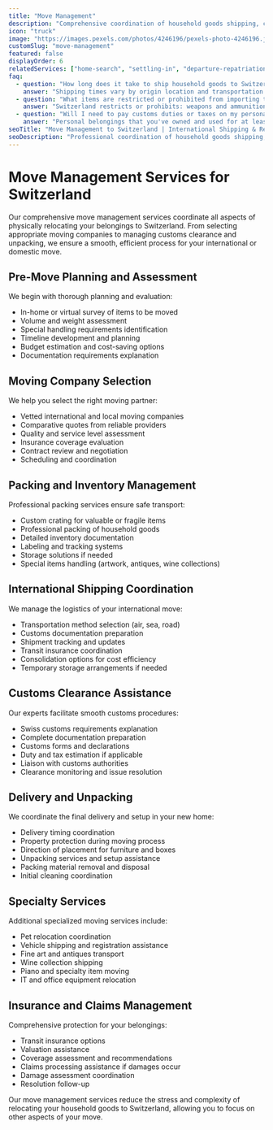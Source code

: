 ```yaml
---
title: "Move Management"
description: "Comprehensive coordination of household goods shipping, customs clearance, and physical relocation services to Switzerland."
icon: "truck"
image: "https://images.pexels.com/photos/4246196/pexels-photo-4246196.jpeg?auto=compress&cs=tinysrgb&w=1260&h=750"
customSlug: "move-management"
featured: false
displayOrder: 6
relatedServices: ["home-search", "settling-in", "departure-repatriation"]
faq:
  - question: "How long does it take to ship household goods to Switzerland?"
    answer: "Shipping times vary by origin location and transportation method. From European countries, road transport typically takes 1-2 weeks. Sea freight from North America takes 4-8 weeks, while shipments from Asia or Australia may take 6-10 weeks. Air freight is faster but more expensive, typically arriving within 7-14 days."
  - question: "What items are restricted or prohibited from importing to Switzerland?"
    answer: "Switzerland restricts or prohibits: weapons and ammunition without special permits, certain plants and foods, counterfeit items, endangered species products (CITES), certain medications, and drugs. Alcohol and tobacco above personal use quantities may incur duties. Our move managers will provide a detailed list specific to your situation."
  - question: "Will I need to pay customs duties or taxes on my personal belongings?"
    answer: "Personal belongings that you've owned and used for at least 6 months prior to your move are generally exempt from import duties when relocating to Switzerland. However, you must declare these items using the appropriate customs forms, which our move management service will assist with preparing."
seoTitle: "Move Management to Switzerland | International Shipping & Relocation"
seoDescription: "Professional coordination of household goods shipping, customs clearance, and physical moving services to Switzerland. Expert international relocation management."
---
```


# Move Management Services for Switzerland

Our comprehensive move management services coordinate all aspects of physically relocating your belongings to Switzerland. From selecting appropriate moving companies to managing customs clearance and unpacking, we ensure a smooth, efficient process for your international or domestic move.

## Pre-Move Planning and Assessment

We begin with thorough planning and evaluation:

- In-home or virtual survey of items to be moved
- Volume and weight assessment
- Special handling requirements identification
- Timeline development and planning
- Budget estimation and cost-saving options
- Documentation requirements explanation

## Moving Company Selection

We help you select the right moving partner:

- Vetted international and local moving companies
- Comparative quotes from reliable providers
- Quality and service level assessment
- Insurance coverage evaluation
- Contract review and negotiation
- Scheduling and coordination

## Packing and Inventory Management

Professional packing services ensure safe transport:

- Custom crating for valuable or fragile items
- Professional packing of household goods
- Detailed inventory documentation
- Labeling and tracking systems
- Storage solutions if needed
- Special items handling (artwork, antiques, wine collections)

## International Shipping Coordination

We manage the logistics of your international move:

- Transportation method selection (air, sea, road)
- Customs documentation preparation
- Shipment tracking and updates
- Transit insurance coordination
- Consolidation options for cost efficiency
- Temporary storage arrangements if needed

## Customs Clearance Assistance

Our experts facilitate smooth customs procedures:

- Swiss customs requirements explanation
- Complete documentation preparation
- Customs forms and declarations
- Duty and tax estimation if applicable
- Liaison with customs authorities
- Clearance monitoring and issue resolution

## Delivery and Unpacking

We coordinate the final delivery and setup in your new home:

- Delivery timing coordination
- Property protection during moving process
- Direction of placement for furniture and boxes
- Unpacking services and setup assistance
- Packing material removal and disposal
- Initial cleaning coordination

## Specialty Services

Additional specialized moving services include:

- Pet relocation coordination
- Vehicle shipping and registration assistance
- Fine art and antiques transport
- Wine collection shipping
- Piano and specialty item moving
- IT and office equipment relocation

## Insurance and Claims Management

Comprehensive protection for your belongings:

- Transit insurance options
- Valuation assistance
- Coverage assessment and recommendations
- Claims processing assistance if damages occur
- Damage assessment coordination
- Resolution follow-up

Our move management services reduce the stress and complexity of relocating your household goods to Switzerland, allowing you to focus on other aspects of your move. 